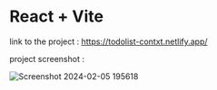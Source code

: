 # React + Vite

link to the project : https://todolist-contxt.netlify.app/

project screenshot :



![Screenshot 2024-02-05 195618](https://github.com/H1manshus0ni/todo-contextApi/assets/97780628/89231b37-1596-406b-a9a5-ed40ff3027d6)
